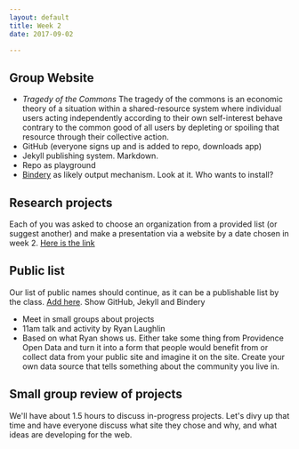 ```yaml
---
layout: default
title: Week 2
date: 2017-09-02

---
```



## Group Website

* *Tragedy of the Commons* The tragedy of the commons is an economic theory of a situation within a shared-resource system where individual users acting independently according to their own self-interest behave contrary to the common good of all users by depleting or spoiling that resource through their collective action.
* GitHub (everyone signs up and is added to repo, downloads app)
* Jekyll publishing system. Markdown.
* Repo as playground
* [Bindery](https://evanbrooks.info/bindery/) as likely output mechanism. Look at it. Who wants to install?


## Research projects

Each of you was asked to choose an organization from a provided list (or suggest another) and make a presentation via a website by a date chosen in week 2. [Here is the link](https://docs.google.com/document/d/1OAJ9aUnOGOpoQdGYAhQdMmB9MGnQWZS3hA7caDqpt0s/edit)

## Public list

Our list of public names should continue, as it can be a publishable list by the class. [Add here](https://docs.google.com/document/d/1zVYmPPERzy-PtCRwVjiVq2YaQQgL6DIRCCJAnx02W44/edit).
 Show GitHub, Jekyll and Bindery
* Meet in small groups about projects
* 11am talk and activity by Ryan Laughlin
* Based on what Ryan shows us. Either take some thing from Providence Open Data and turn it into a form that people would benefit from or collect data from your public site and imagine it on the site. Create your own data source that tells something about the community you live in.

## Small group review of projects

We'll have about 1.5 hours to discuss in-progress projects. Let's divy up that time and have everyone discuss what site they chose and why, and what ideas are developing for the web. 
